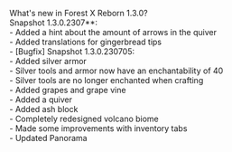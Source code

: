 What's new in Forest X Reborn 1.3.0?<br />
Snapshot 1.3.0.2307**:
<br /> - Added a hint about the amount of arrows in the quiver
<br /> - Added translations for gingerbread tips
<br /> - [Bugfix] 
Snapshot 1.3.0.230705:
<br /> - Added silver armor
<br /> - Silver tools and armor now have an enchantability of 40
<br /> - Silver tools are no longer enchanted when crafting
<br /> - Added grapes and grape vine
<br /> - Added a quiver
<br /> - Added ash block
<br /> - Completely redesigned volcano biome
<br /> - Made some improvements with inventory tabs
<br /> - Updated Panorama